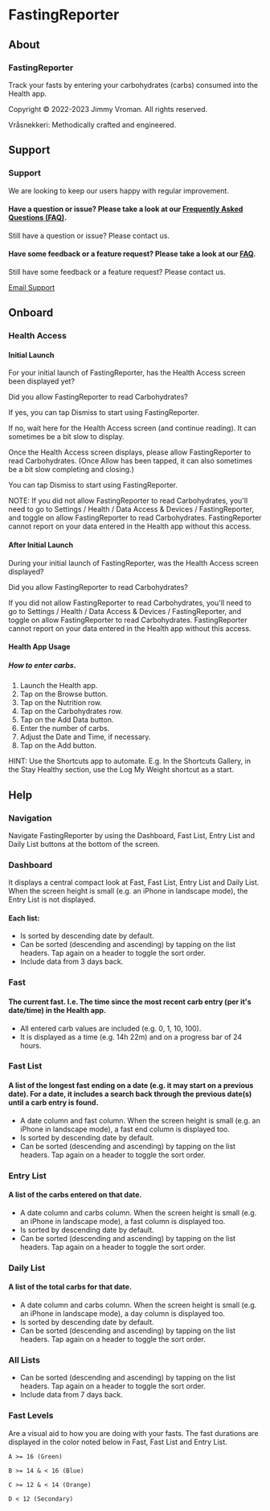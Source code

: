 # FastingReporter

## About
### FastingReporter
Track your fasts by entering your carbohydrates (carbs) consumed into the Health app.

Copyright © 2022-2023 Jimmy Vroman.
All rights reserved.

Vråsnekkeri: Methodically crafted and engineered.

## Support
### Support
We are looking to keep our users happy with regular improvement.

#### Have a question or issue? Please take a look at our [Frequently Asked Questions (FAQ)](http://vraasnekkeri.com/faq/).
Still have a question or issue? Please contact us.

#### Have some feedback or a feature request? Please take a look at our [FAQ](http://vraasnekkeri.com/faq/).
Still have some feedback or a feature request? Please contact us.

[Email Support](mailto:support@vraasnekkeri.com?subject=FastingReporter%20Support%3A%20Feedback%7CFeature%7CIssue%3A&body=Please%20describe%20your%20feedback,%20feature%20request%20or%20issue%20below.%0A----------------------------------%0A%20)

## Onboard
### Health Access
#### Initial Launch
For your initial launch of FastingReporter, has the Health Access screen been displayed yet?

Did you allow FastingReporter to read Carbohydrates?

If yes, you can tap Dismiss to start using FastingReporter.

If no, wait here for the Health Access screen (and continue reading). It can sometimes be a bit slow to display.

Once the Health Access screen displays, please allow FastingReporter to read Carbohydrates. (Once Allow has been tapped, it can also sometimes be a bit slow completing and closing.)

You can tap Dismiss to start using FastingReporter.

NOTE: If you did not allow FastingReporter to read Carbohydrates, you'll need to go to Settings / Health / Data Access & Devices / FastingReporter, and toggle on allow FastingReporter to read Carbohydrates. FastingReporter cannot report on your data entered in the Health app without this access.

#### After Initial Launch
During your initial launch of FastingReporter, was the Health Access screen displayed?

Did you allow FastingReporter to read Carbohydrates?

If you did not allow FastingReporter to read Carbohydrates, you'll need to go to Settings / Health / Data Access & Devices / FastingReporter, and toggle on allow FastingReporter to read Carbohydrates. FastingReporter cannot report on your data entered in the Health app without this access.

#### Health App Usage
##### How to enter carbs.
1. Launch the Health app.
2. Tap on the Browse button.
3. Tap on the Nutrition row.
4. Tap on the Carbohydrates row.
5. Tap on the Add Data button.
6. Enter the number of carbs.
7. Adjust the Date and Time, if necessary.
8. Tap on the Add button.

HINT: Use the Shortcuts app to automate.
E.g. In the Shortcuts Gallery, in the Stay Healthy section, use the Log My Weight shortcut as a start.

## Help
### Navigation
Navigate FastingReporter by using the Dashboard, Fast List, Entry List and Daily List buttons at the bottom of the screen.

### Dashboard
It displays a central compact look at Fast, Fast List, Entry List and Daily List. When the screen height is small 
(e.g. an iPhone in landscape mode), the Entry List is not displayed.

#### Each list:
+ Is sorted by descending date by default.
+ Can be sorted (descending and ascending) by tapping on the list headers. Tap again on a header to toggle the sort order.
+ Include data from 3 days back.

### Fast
#### The current fast. I.e. The time since the most recent carb entry (per it's date/time) in the Health app.
+ All entered carb values are included (e.g. 0, 1, 10, 100).
+ It is displayed as a time (e.g. 14h 22m) and on a progress bar of 24 hours.

### Fast List
#### A list of the longest fast ending on a date (e.g. it may start on a previous date). For a date, it includes a search back through the previous date(s) until a carb entry is found.
+ A date column and fast column. When the screen height is small (e.g. an iPhone in landscape mode), a fast end column is displayed too.
+ Is sorted by descending date by default.
+ Can be sorted (descending and ascending) by tapping on the list headers. Tap again on a header to toggle the sort order.

### Entry List
#### A list of the carbs entered on that date.
+ A date column and carbs column. When the screen height is small (e.g. an iPhone in landscape mode), a fast column is displayed too.
+ Is sorted by descending date by default.
+ Can be sorted (descending and ascending) by tapping on the list headers. Tap again on a header to toggle the sort order.

### Daily List
#### A list of the total carbs for that date.
+ A date column and carbs column. When the screen height is small (e.g. an iPhone in landscape mode), a day column is displayed too.
+ Is sorted by descending date by default.
+ Can be sorted (descending and ascending) by tapping on the list headers. Tap again on a header to toggle the sort order.

### All Lists
+ Can be sorted (descending and ascending) by tapping on the list headers. Tap again on a header to toggle the sort order.
+ Include data from 7 days back.

### Fast Levels
Are a visual aid to how you are doing with your fasts. The fast durations are displayed in the color noted below in Fast, Fast List and Entry List.

    A >= 16 (Green)
    
    B >= 14 & < 16 (Blue)
    
    C >= 12 & < 14 (Orange)
    
    D < 12 (Secondary)

